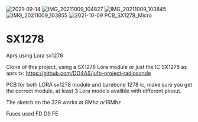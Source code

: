 
![2021-09-14](https://user-images.githubusercontent.com/9722781/133297728-5d1a6935-718c-42a2-8ce1-6959e1012b03.jpg)
![IMG_20211009_104827](https://user-images.githubusercontent.com/9722781/136651467-f8c7f292-17d4-425b-af63-6b4528d9850e.jpg)
![IMG_20211009_103845](https://user-images.githubusercontent.com/9722781/136651468-285830e9-37b0-4a31-923c-8c0b020c9f74.jpg)
![IMG_20211009_103855](https://user-images.githubusercontent.com/9722781/136651470-6fefe74c-c7fe-49d6-b26a-85049be431f5.jpg)
![2021-10-09 PCB_SX1278_Micro](https://user-images.githubusercontent.com/9722781/136651522-ede4b76a-fefe-42e4-91b5-9781e72c554d.png)

# SX1278
Aprs using Lora sx1278

Clone of this project, using a SX1278 Lora module or just the IC SX1278 as aprs tx: https://github.com/DO4AS/jufo-project-radiosonde

PCB for both LORA sx1278 module and barebone 1278 ic, make sure you get the correct module, at least 3 Lora models avalible with different pinout.

The sketch on the 328 works at 8Mhz or16Mhz

Fuses used FD D9 FE

